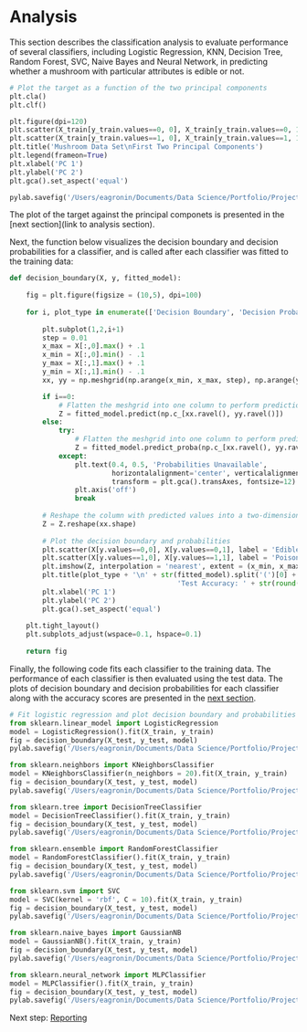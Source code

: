 # Analysis

This section describes the classification analysis to evaluate performance of several classifiers, 
including Logistic Regression, KNN, Decision Tree, Random Forest, SVC, Naive Bayes and Neural Network, 
in predicting whether a mushroom with particular attributes is edible or not.

```python
# Plot the target as a function of the two principal components
plt.cla()
plt.clf()

plt.figure(dpi=120)
plt.scatter(X_train[y_train.values==0, 0], X_train[y_train.values==0, 1], label = 'Edible', alpha = 0.5, s = 2)
plt.scatter(X_train[y_train.values==1, 0], X_train[y_train.values==1, 1], label = 'Poisonous', alpha = 0.5, s = 2)
plt.title('Mushroom Data Set\nFirst Two Principal Components')
plt.legend(frameon=True)
plt.xlabel('PC 1')
plt.ylabel('PC 2')
plt.gca().set_aspect('equal')

pylab.savefig('/Users/eagronin/Documents/Data Science/Portfolio/Project Output/pca.png')
```

The plot of the target against the principal componets is presented in the [next section](link to analysis section).

Next, the function below visualizes the decision boundary and decision probabilities for a classifier,
and is called after each classifier was fitted to the training data:

```python
def decision_boundary(X, y, fitted_model):
    
    fig = plt.figure(figsize = (10,5), dpi=100)
    
    for i, plot_type in enumerate(['Decision Boundary', 'Decision Probabilities']):
        
        plt.subplot(1,2,i+1)
        step = 0.01
        x_max = X[:,0].max() + .1
        x_min = X[:,0].min() - .1
        y_max = X[:,1].max() + .1
        y_min = X[:,1].min() - .1
        xx, yy = np.meshgrid(np.arange(x_min, x_max, step), np.arange(y_min, y_max, step))

        if i==0:
            # Flatten the meshgrid into one column to perform prediction
            Z = fitted_model.predict(np.c_[xx.ravel(), yy.ravel()])
        else:
            try:
                # Flatten the meshgrid into one column to perform prediction
                Z = fitted_model.predict_proba(np.c_[xx.ravel(), yy.ravel()])[:,1]
            except:
                plt.text(0.4, 0.5, 'Probabilities Unavailable', 
                         horizontalalignment='center', verticalalignment='center', 
                         transform = plt.gca().transAxes, fontsize=12)
                plt.axis('off')
                break        
        
        # Reshape the column with predicted values into a two-dimensional grid
        Z = Z.reshape(xx.shape)
        
        # Plot the decision boundary and probabilities
        plt.scatter(X[y.values==0,0], X[y.values==0,1], label = 'Edible', alpha = 0.4, s = 5)
        plt.scatter(X[y.values==1,0], X[y.values==1,1], label = 'Poisonous', alpha = 0.4, s = 5)
        plt.imshow(Z, interpolation = 'nearest', extent = (x_min, x_max, y_min, y_max), alpha = .15, origin = 'lower')
        plt.title(plot_type + '\n' + str(fitted_model).split('(')[0] +
                                         'Test Accuracy: ' + str(round(fitted_model.score(X, y),5)))
        plt.xlabel('PC 1')
        plt.ylabel('PC 2')
        plt.gca().set_aspect('equal')
    
    plt.tight_layout()
    plt.subplots_adjust(wspace=0.1, hspace=0.1)
    
    return fig
```

Finally, the following code fits each classifier to the training data.  The performance of each classifier is then
evaluated using the test data.  The plots of decision boundary and decision probabilities for each classifier along 
with the accuracy scores are presented in the [next section](link).

```python
# Fit logistic regression and plot decision boundary and probabilities
from sklearn.linear_model import LogisticRegression
model = LogisticRegression().fit(X_train, y_train)
fig = decision_boundary(X_test, y_test, model)
pylab.savefig('/Users/eagronin/Documents/Data Science/Portfolio/Project Output/logit.png')

from sklearn.neighbors import KNeighborsClassifier
model = KNeighborsClassifier(n_neighbors = 20).fit(X_train, y_train)
fig = decision_boundary(X_test, y_test, model)
pylab.savefig('/Users/eagronin/Documents/Data Science/Portfolio/Project Output/knn.png')

from sklearn.tree import DecisionTreeClassifier
model = DecisionTreeClassifier().fit(X_train, y_train)
fig = decision_boundary(X_test, y_test, model)
pylab.savefig('/Users/eagronin/Documents/Data Science/Portfolio/Project Output/tree.png')

from sklearn.ensemble import RandomForestClassifier
model = RandomForestClassifier().fit(X_train, y_train)
fig = decision_boundary(X_test, y_test, model)
pylab.savefig('/Users/eagronin/Documents/Data Science/Portfolio/Project Output/forest.png')

from sklearn.svm import SVC
model = SVC(kernel = 'rbf', C = 10).fit(X_train, y_train)
fig = decision_boundary(X_test, y_test, model)
pylab.savefig('/Users/eagronin/Documents/Data Science/Portfolio/Project Output/svc.png')

from sklearn.naive_bayes import GaussianNB
model = GaussianNB().fit(X_train, y_train)
fig = decision_boundary(X_test, y_test, model)
pylab.savefig('/Users/eagronin/Documents/Data Science/Portfolio/Project Output/naive.png')

from sklearn.neural_network import MLPClassifier
model = MLPClassifier().fit(X_train, y_train)
fig = decision_boundary(X_test, y_test, model)
pylab.savefig('/Users/eagronin/Documents/Data Science/Portfolio/Project Output/mlp.png')
```

Next step: [Reporting](link)

